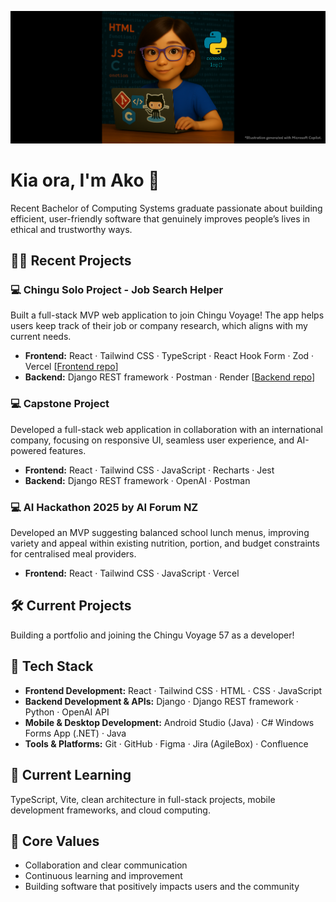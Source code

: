![Profile README image](./GitHub_ProfilePic.png)

# Kia ora, I'm Ako 👋
Recent Bachelor of Computing Systems graduate passionate about building efficient, user-friendly software that genuinely improves people’s lives in ethical and trustworthy ways.  
  
## 👩‍💻 Recent Projects  
### 💻 Chingu Solo Project - Job Search Helper  
Built a full-stack MVP web application to join Chingu Voyage! The app helps users keep track of their job or company research, which aligns with my current needs.    
- **Frontend:** React · Tailwind CSS · TypeScript · React Hook Form · Zod · Vercel [[Frontend repo](https://github.com/AkoKBIkeda/job-search-helper-frontend)]  
- **Backend:** Django REST framework · Postman · Render [[Backend repo](https://github.com/AkoKBIkeda/job-search-helper-backend)]  

### 💻 Capstone Project  
Developed a full-stack web application in collaboration with an international company, focusing on responsive UI, seamless user experience, and AI-powered features.   
- **Frontend:** React · Tailwind CSS · JavaScript · Recharts · Jest  
- **Backend:** Django REST framework · OpenAI · Postman  

### 💻 AI Hackathon 2025 by AI Forum NZ  
Developed an MVP suggesting balanced school lunch menus, improving variety and appeal within existing nutrition, portion, and budget constraints for centralised meal providers.    
- **Frontend:** React · Tailwind CSS · JavaScript · Vercel  
  
## 🛠️ Current Projects
Building a portfolio and joining the Chingu Voyage 57 as a developer!  
  
## 🧰 Tech Stack
- **Frontend Development:** React · Tailwind CSS · HTML · CSS · JavaScript  
- **Backend Development & APIs:** Django · Django REST framework · Python · OpenAI API  
- **Mobile & Desktop Development:** Android Studio (Java) · C# Windows Forms App (.NET) · Java   
- **Tools & Platforms:** Git · GitHub · Figma · Jira (AgileBox) · Confluence  
  
## 🌱 Current Learning
TypeScript, Vite, clean architecture in full-stack projects, mobile development frameworks, and cloud computing.  
  
## 🤝 Core Values
- Collaboration and clear communication
- Continuous learning and improvement
- Building software that positively impacts users and the community  
